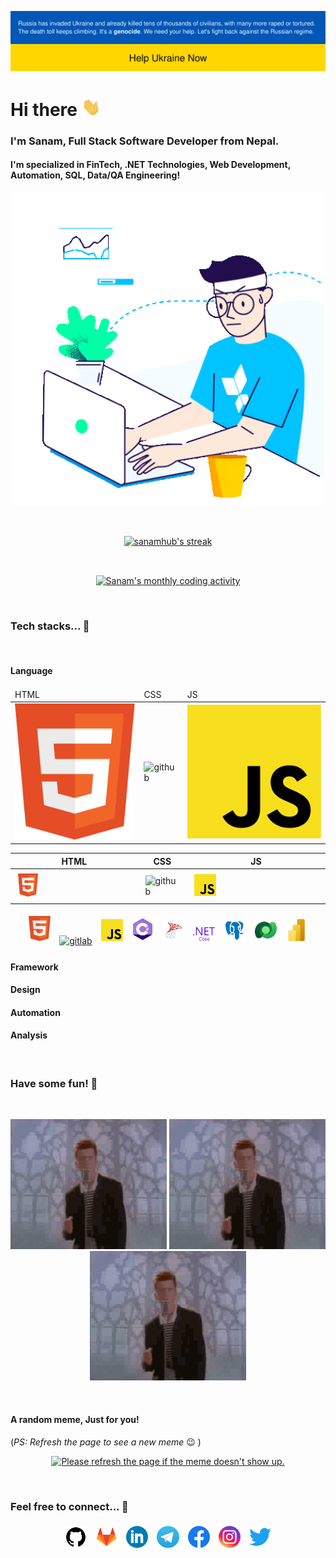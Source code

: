 <!-- Stand with Ukraine -->

[![Stand With Ukraine](./assets/svg/stand-with-ukraine.svg)](https://stand-with-ukraine.pp.ua/)

<!-- Greeting and tagline -->
<h1>Hi there <img src="./assets/gif/wave.gif" width="30"></h1>

<h3>I'm Sanam, Full Stack Software Developer from Nepal.</h3>
<h4>I'm specialized in FinTech, .NET Technologies, Web Development, Automation, SQL, Data/QA Engineering!</h4>

<!-- Coder GIF -->
<p align="center">
<img src="./assets/gif/gif.gif" alt="Coder GIF" width="500">
</p>

<br />

<!-- Beautiful Streak -->
<p align="center">
<a href="#go-nowhere">
<img align="center" src="https://github-readme-streak-stats.herokuapp.com/?user=sanamhub&theme=tokyonight&ring=ffa200&fire=15f4ee&currStreakNum=a35eff&currStreakLabel=a35eff&sideLabels=4296f5&sideNums=4296f5&hide_border=true&background=00000000" alt="sanamhub's streak" />
</a>
</p>

<br />

<!-- Activity graph -->
<p align="center">
<a href="#">
<img align="center" src="https://activity-graph.herokuapp.com/graph?username=sanamhub&theme=github&bg_color=ffffff00&color=2800f0&point=a35eff&line=15f4ee&custom_title=Last%20month%20GitHub%20activity&hide_border=true&area=true" alt="Sanam's monthly coding activity" />
</a>
</p>

<br>

### Tech stacks... 🚀

<br>

#### Language

<table align="center">
<thead>
<tr>
<td>HTML</td>
<td>CSS</td>
<td>JS</td>
</tr>
</thead>
</tbody>
<tr>
<td>
<img src="./assets/svg/html.svg" alt="github" />
</td>
<td>
<img src="./assets/svg/css.svg" alt="github" />
</td>
<td>
<img src="./assets/svg/js.svg" alt="github" />
</td>
</tr>
</table>


| HTML                                                                             | CSS                                                                             | JS                                                                             |
| -------------------------------------------------------------------------------- | ------------------------------------------------------------------------------- | ------------------------------------------------------------------------------ |
| <img src="./assets/svg/html.svg" alt="github" width="17%" style="padding:5px" /> | <img src="./assets/svg/css.svg" alt="github" width="17%" style="padding:5px" /> | <img src="./assets/svg/js.svg" alt="github" width="17%" style="padding:5px" /> |


<p align="center">
<a href="#"><img src="./assets/svg/html.svg" alt="github" width="7%" style="padding:5px" /></a>
<a href="#"><img src="./assets/svg/css.svg" alt="gitlab" width="7%" style="padding:5px" /></a>
<a href="#"><img src="./assets/svg/js.svg" alt="gitlab" width="7%" style="padding:5px" /></a>
<a href="#"><img src="./assets/svg/cs.svg" alt="gitlab" width="7%" style="padding:5px" /></a>
<a href="#"><img src="./assets/svg/mssql.svg" alt="gitlab" width="7%" style="padding:5px" /></a>
<a href="#"><img src="./assets/svg/dotnet.svg" alt="gitlab" width="7%" style="padding:5px" /></a>
<a href="#"><img src="./assets/svg/pgsql.svg" alt="gitlab" width="7%" style="padding:5px" /></a>
<a href="#"><img src="./assets/svg/dv.svg" alt="gitlab" width="7%" style="padding:5px" /></a>
<a href="#"><img src="./assets/svg/pbi.svg" alt="gitlab" width="7%" style="padding:5px" /></a>

#### Framework

#### Design

#### Automation

#### Analysis

<br>

### Have some fun! 🎉

<br>

<p align="center">
<img src="./assets/gif/rickroll.gif" width="250" height="auto" />
<img src="./assets/gif/rickroll.gif" width="250" height="auto" />
<img src="./assets/gif/rickroll.gif" width="250" height="auto" />
</p>

<br>

#### A random meme, Just for you!

(_PS: Refresh the page to see a new meme_ :wink: )

<p align="center">
<a href="https://github.com/techytushar/random-memer"><img src='https://random-memer.herokuapp.com/' title="Meme" alt="Please refresh the page if the meme doesn't show up." height="400"></a>
</p>

<br>

### Feel free to connect... 🤝

<p align="center">
<a href="#"><img src="./assets/svg/github.svg" alt="github" width="7%" style="padding:5px" /></a>
<a href="#"><img src="./assets/svg/gitlab.svg" alt="gitlab" width="7%" style="padding:5px" /></a>
<a href="#"><img src="./assets/svg/linkedin.svg" alt="linkedin" width="7%" style="padding:5px" /></a>
<a href="#"><img src="./assets/svg/telegram.svg" alt="telegram" width="7%" style="padding:5px" /></a>
<a href="#"><img src="./assets/svg/facebook.svg" alt="facebook" width="7%" style="padding:5px" /></a>
<a href="#"><img src="./assets/svg/instagram.svg" alt="instagram" width="7%" style="padding:5px" /></a>
<a href="#"><img src="./assets/svg/twitter.svg" alt="twitter" width="7%" style="padding:5px" /></a>
</p>
